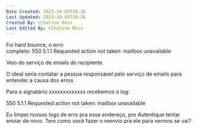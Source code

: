 ```yaml
---
Date Created: 2023-10-05T10:26
Last Updated: 2023-10-05T10:26
Created By: CChaline Reis
Last Edited By: CChaline Reis
---
```

Foi hard bounce, o erro completo: 550 5.1.1 Requested action not taken: mailbox unavailable

  

Veio do serviço de emails do recipiente

  

O ideal seria contatar a pessoa responsável pelo serviço de emails para entender a causa dos erros

  

  

  

Para o signatário xxxxxxxxxxxxx recebemos o log:

  

550 5.1.1 Requested action not taken: mailbox unavailable

  

Eu limpei nossos logs de erro pra esse endereço, pro Autentique tentar enviar de novo. Tem como você fazer o reenvio pra ele para vermos se vai?